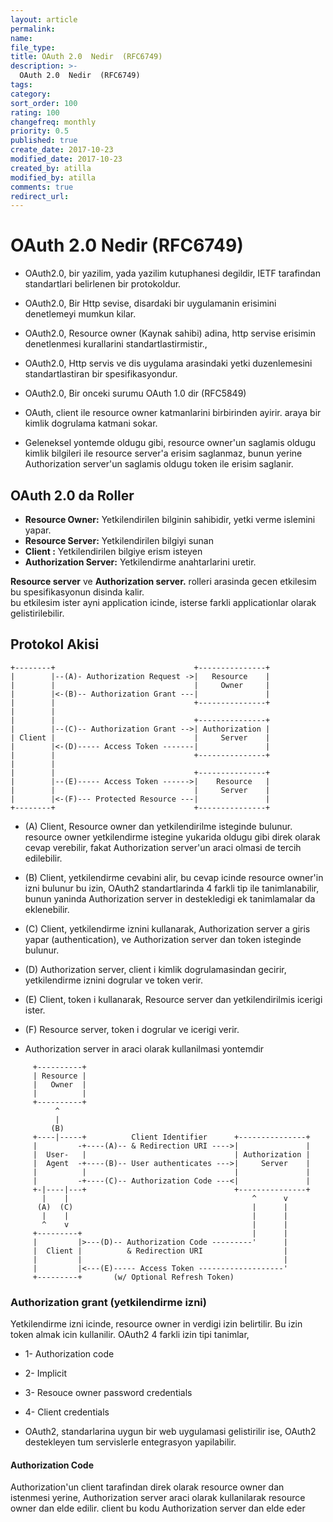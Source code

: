 ```yaml
---
layout: article
permalink:
name:
file_type:
title: OAuth 2.0  Nedir  (RFC6749)
description: >-
  OAuth 2.0  Nedir  (RFC6749)
tags:  
category:  
sort_order: 100
rating: 100
changefreq: monthly
priority: 0.5
published: true
create_date: 2017-10-23
modified_date: 2017-10-23
created_by: atilla
modified_by: atilla
comments: true
redirect_url:
---
```


# OAuth 2.0  Nedir  (RFC6749)
- OAuth2.0, bir yazilim, yada yazilim kutuphanesi degildir,  IETF tarafindan standartlari belirlenen bir protokoldur.
- OAuth2.0, Bir Http sevise, disardaki bir uygulamanin erisimini denetlemeyi mumkun kilar.
- OAuth2.0, Resource owner (Kaynak sahibi) adina, http servise erisimin denetlenmesi kurallarini standartlastirmistir.,
- OAuth2.0, Http servis ve  dis uygulama arasindaki yetki duzenlemesini standartlastiran bir spesifikasyondur.
- OAuth2.0, Bir onceki surumu OAuth 1.0 dir (RFC5849)

- OAuth, client ile resource owner katmanlarini birbirinden ayirir. araya bir kimlik dogrulama katmani sokar.
- Geleneksel yontemde oldugu gibi, resource owner'un saglamis oldugu kimlik bilgileri ile resource server'a erisim saglanmaz, bunun yerine Authorization server'un saglamis oldugu token ile erisim saglanir.
## OAuth 2.0 da Roller

* **Resource Owner:** Yetkilendirilen bilginin sahibidir, yetki verme islemini yapar.
* **Resource Server:** Yetkilendirilen bilgiyi sunan  
* **Client :** Yetkilendirilen bilgiye erism isteyen  
* **Authorization Server:** Yetkilendirme anahtarlarini uretir.

**Resource server** ve **Authorization server.** rolleri arasinda gecen etkilesim bu spesifikasyonun disinda kalir.  
bu etkilesim ister ayni application icinde, isterse farkli applicationlar olarak gelistirilebilir.

## Protokol Akisi
```
+--------+                               +---------------+
|        |--(A)- Authorization Request ->|   Resource    |
|        |                               |     Owner     |
|        |<-(B)-- Authorization Grant ---|               |
|        |                               +---------------+
|        |
|        |                               +---------------+
|        |--(C)-- Authorization Grant -->| Authorization |
| Client |                               |     Server    |
|        |<-(D)----- Access Token -------|               |
|        |                               +---------------+
|        |
|        |                               +---------------+
|        |--(E)----- Access Token ------>|    Resource   |
|        |                               |     Server    |
|        |<-(F)--- Protected Resource ---|               |
+--------+                               +---------------+
```

- (A) Client, Resource owner dan yetkilendirilme isteginde bulunur.
  resource owner yetkilendirme istegine yukarida oldugu gibi direk olarak cevap verebilir,
  fakat Authorization server'un araci olmasi de tercih edilebilir.

- (B) Client, yetkilendirme cevabini alir, bu cevap icinde resource owner'in izni bulunur
  bu izin, OAuth2 standartlarinda 4 farkli tip ile tanimlanabilir, bunun yaninda Authorization server
  in destekledigi ek tanimlamalar da eklenebilir.
- (C) Client, yetkilendirme iznini kullanarak, Authorization server a giris yapar (authentication), ve Authorization server dan token isteginde bulunur.
- (D) Authorization server, client i kimlik dogrulamasindan gecirir, yetkilendirme iznini dogrular ve token verir.
- (E) Client, token i kullanarak, Resource server dan yetkilendirilmis icerigi ister.
- (F) Resource server, token i dogrular ve icerigi verir.

- Authorization server in araci olarak kullanilmasi yontemdir
```
     +----------+
     | Resource |
     |   Owner  |
     |          |
     +----------+
          ^
          |
         (B)
     +----|-----+          Client Identifier      +---------------+
     |         -+----(A)-- & Redirection URI ---->|               |
     |  User-   |                                 | Authorization |
     |  Agent  -+----(B)-- User authenticates --->|     Server    |
     |          |                                 |               |
     |         -+----(C)-- Authorization Code ---<|               |
     +-|----|---+                                 +---------------+
       |    |                                         ^      v
      (A)  (C)                                        |      |
       |    |                                         |      |
       ^    v                                         |      |
     +---------+                                      |      |
     |         |>---(D)-- Authorization Code ---------'      |
     |  Client |          & Redirection URI                  |
     |         |                                             |
     |         |<---(E)----- Access Token -------------------'
     +---------+       (w/ Optional Refresh Token)
```


### Authorization grant (yetkilendirme izni)
Yetkilendirme izni icinde, resource owner in verdigi izin belirtilir. Bu izin token almak icin kullanilir.
OAuth2 4 farkli izin tipi tanimlar,
- 1- Authorization  code
- 2- Implicit
- 3- Resouce owner password credentials
- 4- Client credentials

- OAuth2,  standarlarina uygun bir web uygulamasi gelistirilir ise, OAuth2 destekleyen tum servislerle entegrasyon yapilabilir.

#### Authorization Code
Authorization'un client tarafindan direk olarak resource owner dan istenmesi yerine,
Authorization server araci olarak kullanilarak resource owner dan elde edilir.
client bu kodu Authorization server dan elde eder
